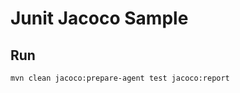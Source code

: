Junit Jacoco Sample
===================

Run
---

    mvn clean jacoco:prepare-agent test jacoco:report

